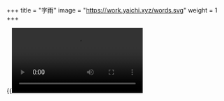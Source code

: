 +++
title = "字雨"
image = "https://work.yaichi.xyz/words.svg"
weight = 1
+++

{{<video src="https://work.yaichi.xyz/%E5%AD%97%E9%9B%A8.mov">}}

